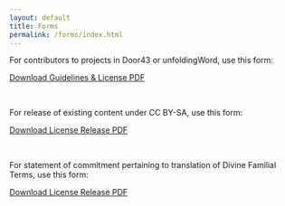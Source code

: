 ```yaml
---
layout: default
title: Forms
permalink: /forms/index.html
---
```



For contributors to projects in Door43 or unfoldingWord, use this form:

<a class="button" href="{{ site.baseurl }}{{ site.data.assets.legal-license-pdf.url }}">Download Guidelines & License PDF</a>

<br />

For release of existing content under CC BY-SA, use this form:

<a class="button" href="{{ site.baseurl }}{{ site.data.assets.legal-release-pdf.url }}">Download License Release PDF</a>

<br />

For statement of commitment pertaining to translation of Divine Familial Terms, use this form:

<a class="button" href="{{ site.baseurl }}{{ site.data.assets.dft-pdf.url }}">Download License Release PDF</a>